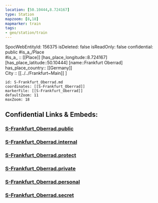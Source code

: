 ```yaml
---
location: [50.10444,8.724167] 
type: Station 
mapzoom: [8,18] 
mapmarker: train 
tags:
- geo/station/train
---
```

SpocWebEntityId: 156375
isDeleted: false
isReadOnly: false
confidential: public
#is_a_/Place  
#is_a_ :: [[Place]] 
[has_place_longitude::8.724167] 
[has_place_latitude::50.10444] 
[name::Frankfurt Oberrad] 
has_place_country:: [[Germany]]  
City :: [[../../Frankfurt~Main]] ] 


```leaflet
id: S-Frankfurt_Oberrad.md
coordinates: [[S-Frankfurt_Oberrad]] 
markerFile: [[S-Frankfurt_Oberrad]] 
defaultZoom: 11 
maxZoom: 18
```


## Confidential Links & Embeds: 

### [S-Frankfurt_Oberrad.public](/_public/\Earth\Continent\Europe\Europe~Central\Germany\Germany~West\Hessen\counties~Hessen\Frankfurt~Main\Stations-FFM~SS-Frankfurt_Oberrad.public.md) 

### [S-Frankfurt_Oberrad.internal](/_internal/\Earth\Continent\Europe\Europe~Central\Germany\Germany~West\Hessen\counties~Hessen\Frankfurt~Main\Stations-FFM~SS-Frankfurt_Oberrad.internal.md) 

### [S-Frankfurt_Oberrad.protect](/_protect/\Earth\Continent\Europe\Europe~Central\Germany\Germany~West\Hessen\counties~Hessen\Frankfurt~Main\Stations-FFM~SS-Frankfurt_Oberrad.protect.md) 

### [S-Frankfurt_Oberrad.private](/_private/\Earth\Continent\Europe\Europe~Central\Germany\Germany~West\Hessen\counties~Hessen\Frankfurt~Main\Stations-FFM~SS-Frankfurt_Oberrad.private.md) 

### [S-Frankfurt_Oberrad.personal](/_personal/\Earth\Continent\Europe\Europe~Central\Germany\Germany~West\Hessen\counties~Hessen\Frankfurt~Main\Stations-FFM~SS-Frankfurt_Oberrad.personal.md) 

### [S-Frankfurt_Oberrad.secret](/_secret/\Earth\Continent\Europe\Europe~Central\Germany\Germany~West\Hessen\counties~Hessen\Frankfurt~Main\Stations-FFM~SS-Frankfurt_Oberrad.secret.md)

